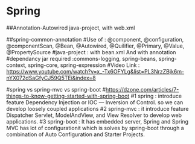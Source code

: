# Spring

##Annotation-Autowired 
java-project, with web.xml

##spring-common-annotation
#Use of : @component, @configuration, @componentScan, @Bean, @Autowired, @Quilifier, @Primary, @Value, @PropertySource 
#java-project : with bean.xml And with annotation
#dependancy jar required :commons-logging, spring-beans, spring-context, spring-core, spring-expression
#Video Link : https://www.youtube.com/watch?v=x_-Tx6OFYLg&list=PL3NrzZBjk6m-nYX072dSaGfyCJ59Q5TEi&index=8

#spring vs spring-mvc vs spring-boot
#https://dzone.com/articles/7-things-to-know-getting-started-with-spring-boot
#1 spring : introduce feature Dependency Injection or IOC — Inversion of Control. so we can develop loosely coupled applications
#2 spring-mvc : it introduce feature Dispatcher Servlet, ModelAndView, and View Resolver to develop web applications.
#3 spring-boot : It has embedded server, Spring and Spring MVC has lot of configurationit which is solves by spring-boot through a combination of Auto Configuration and Starter Projects.



